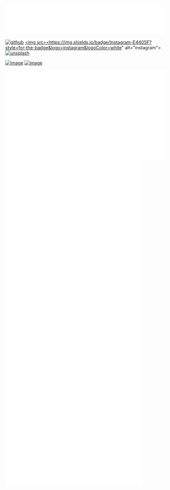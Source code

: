 <img align="center" src="/metrics.header.svg" alt="header">

<a href="https://github.com/Kurzheck"><img src="https://img.shields.io/badge/github-24292F?style=for-the-badge&logo=github&logoColor=white" alt="github"></a>
<a href="https://www.instagram.com/krzhck/"><img src=<https://img.shields.io/badge/Instagram-E4405F?style=for-the-badge&logo=instagram&logoColor=white" alt="instagram"></a>
<a href="https://unsplash.com/@kurzheck"><img src="https://img.shields.io/badge/Unsplash-000000?style=for-the-badge&logo=unsplash&logoColor=white" alt="unsplash"></a>
 
[![image](https://img.shields.io/badge/Instagram-E4405F?style=for-the-badge&logo=instagram&logoColor=white)](https://www.instagram.com/krzhck/)
[![image](https://img.shields.io/badge/Unsplash-000000?style=for-the-badge&logo=unsplash&logoColor=white)](https://unsplash.com/@kurzheck)

<img align="center" src="/metrics.base.svg" alt="base">
<img align="center" src="/metrics.plugin.svg" alt="plugin">
